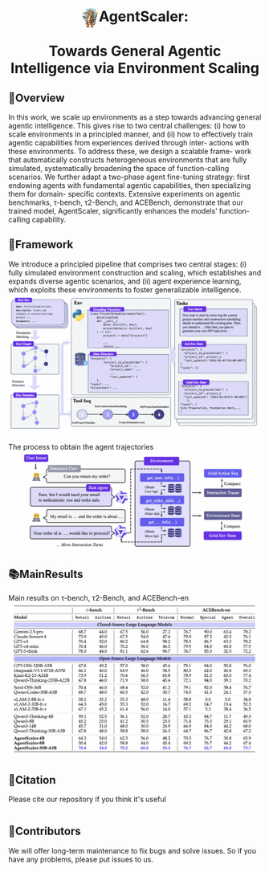 
<h1 align="center"> <img src="assets/caller.jpg" alt="AgentScaler Logo" width="35" style="vertical-align: middle; margin-right: px;">AgentScaler: 

Towards General Agentic Intelligence via Environment Scaling</h1>


## 🌟Overview

In this work, we scale up environments as a step
towards advancing general agentic intelligence. This gives rise to two central
challenges: (i) how to scale environments in a principled manner, and (ii) how
to effectively train agentic capabilities from experiences derived through inter-
actions with these environments. To address these, we design a scalable frame-
work that automatically constructs heterogeneous environments that are fully
simulated, systematically broadening the space of function-calling scenarios.
We further adapt a two-phase agent fine-tuning strategy: first endowing agents
with fundamental agentic capabilities, then specializing them for domain-
specific contexts. Extensive experiments on agentic benchmarks, τ-bench,
τ2-Bench, and ACEBench, demonstrate that our trained model, AgentScaler,
significantly enhances the models’ function-calling capability.

## 🔧Framework
We introduce a principled pipeline that comprises two central stages: (i) fully simulated
environment construction and scaling, which establishes and expands diverse agentic scenarios, and (ii)
agent experience learning, which exploits these environments to foster generalizable intelligence.
![Framework Overview](assets/env_build.png "Click to see the detailed architecture")

The process to obtain the agent trajectories
![Framework Overview](assets/infer.png "Click to see the detailed architecture")


## 📚MainResults
Main results on τ-bench, τ2-Bench, and ACEBench-en
![Main Results](assets/main.png "Click to see the detailed architecture")




## 🚩Citation

Please cite our repository if you think it's useful

```bibtex

```



## 🎉Contributors


We will offer long-term maintenance to fix bugs and solve issues. So if you have any problems, please put issues to us.
